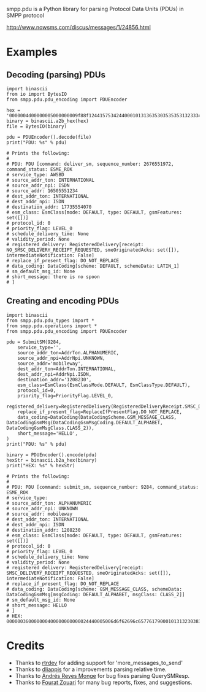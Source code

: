 smpp.pdu is a Python library for parsing Protocol Data Units (PDUs) in SMPP protocol

http://www.nowsms.com/discus/messages/1/24856.html 

Examples
========

Decoding (parsing) PDUs
--------------------------
    import binascii
    from io import BytesIO
    from smpp.pdu.pdu_encoding import PDUEncoder

    hex = '0000004d00000005000000009f88f12441575342440001013136353035353531323334000101313737333535353430373000000000000000000300117468657265206973206e6f2073706f6f6e'
    binary = binascii.a2b_hex(hex)
    file = BytesIO(binary)

    pdu = PDUEncoder().decode(file)
    print("PDU: %s" % pdu)

    # Prints the following:
    #
    # PDU: PDU [command: deliver_sm, sequence_number: 2676551972, command_status: ESME_ROK
    # service_type: AWSBD
    # source_addr_ton: INTERNATIONAL
    # source_addr_npi: ISDN
    # source_addr: 16505551234
    # dest_addr_ton: INTERNATIONAL
    # dest_addr_npi: ISDN
    # destination_addr: 17735554070
    # esm_class: EsmClass[mode: DEFAULT, type: DEFAULT, gsmFeatures: set([])]
    # protocol_id: 0
    # priority_flag: LEVEL_0
    # schedule_delivery_time: None
    # validity_period: None
    # registered_delivery: RegisteredDelivery[receipt: NO_SMSC_DELIVERY_RECEIPT_REQUESTED, smeOriginatedAcks: set([]), intermediateNotification: False]
    # replace_if_present_flag: DO_NOT_REPLACE
    # data_coding: DataCoding[scheme: DEFAULT, schemeData: LATIN_1]
    # sm_default_msg_id: None
    # short_message: there is no spoon
    # ]

Creating and encoding PDUs
--------------------------
    import binascii
    from smpp.pdu.pdu_types import *
    from smpp.pdu.operations import *
    from smpp.pdu.pdu_encoding import PDUEncoder

    pdu = SubmitSM(9284,
        service_type='',
        source_addr_ton=AddrTon.ALPHANUMERIC,
        source_addr_npi=AddrNpi.UNKNOWN,
        source_addr='mobileway',
        dest_addr_ton=AddrTon.INTERNATIONAL,
        dest_addr_npi=AddrNpi.ISDN,
        destination_addr='1208230',
        esm_class=EsmClass(EsmClassMode.DEFAULT, EsmClassType.DEFAULT),
        protocol_id=0,
        priority_flag=PriorityFlag.LEVEL_0,
        registered_delivery=RegisteredDelivery(RegisteredDeliveryReceipt.SMSC_DELIVERY_RECEIPT_REQUESTED),
        replace_if_present_flag=ReplaceIfPresentFlag.DO_NOT_REPLACE,
        data_coding=DataCoding(DataCodingScheme.GSM_MESSAGE_CLASS, DataCodingGsmMsg(DataCodingGsmMsgCoding.DEFAULT_ALPHABET, DataCodingGsmMsgClass.CLASS_2)),
        short_message='HELLO',
    )
    print("PDU: %s" % pdu)

    binary = PDUEncoder().encode(pdu)
    hexStr = binascii.b2a_hex(binary)
    print("HEX: %s" % hexStr)
    
    # Prints the following:
    #
    # PDU: PDU [command: submit_sm, sequence_number: 9284, command_status: ESME_ROK
    # service_type: 
    # source_addr_ton: ALPHANUMERIC
    # source_addr_npi: UNKNOWN
    # source_addr: mobileway
    # dest_addr_ton: INTERNATIONAL
    # dest_addr_npi: ISDN
    # destination_addr: 1208230
    # esm_class: EsmClass[mode: DEFAULT, type: DEFAULT, gsmFeatures: set([])]
    # protocol_id: 0
    # priority_flag: LEVEL_0
    # schedule_delivery_time: None
    # validity_period: None
    # registered_delivery: RegisteredDelivery[receipt: SMSC_DELIVERY_RECEIPT_REQUESTED, smeOriginatedAcks: set([]), intermediateNotification: False]
    # replace_if_present_flag: DO_NOT_REPLACE
    # data_coding: DataCoding[scheme: GSM_MESSAGE_CLASS, schemeData: DataCodingGsmMsg[msgCoding: DEFAULT_ALPHABET, msgClass: CLASS_2]]
    # sm_default_msg_id: None
    # short_message: HELLO
    # ]
    # HEX: 000000360000000400000000000024440005006d6f62696c65776179000101313230383233300000000000000100f2000548454c4c4f

Credits
=======
* Thanks to [rtrdev](https://github.com/rtrdev) for adding support for 'more_messages_to_send'
* Thanks to [dliappis](https://github.com/dliappis) for a improvements parsing relative time.
* Thanks to [Andrés Reyes Monge](https://github.com/armonge) for bug fixes parsing QuerySMResp.
* Thanks to [Fourat Zouari](https://github.com/fourat) for many bug reports, fixes, and suggestions.

